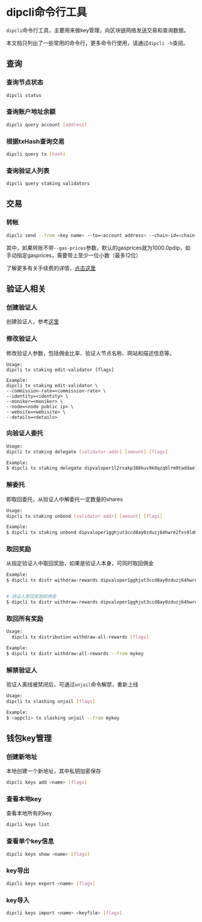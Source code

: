 # dipcli命令行工具

```dipcli```命令行工具，主要用来做key管理，向区块链网络发送交易和查询数据。

本文档只列出了一些常用的命令行，更多命令行使用，请通过```dipcli -h```查阅。

## 查询

### 查询节点状态

```bash
dipcli status
```

### 查询账户地址余额

```bash
dipcli query account [address]
```

### 根据txHash查询交易

```bash
dipcli query tx [hash]
```

### 查询验证人列表

```bash
dipcli query staking validators
```

## 交易

### 转帐

```bash
dipcli send --from <key name> --to=<account address> --chain-id=<chain-id> --amount=<amount>pdip --gas=200000 --gas-prices=1000.0pdip
```

其中，如果转账不带```--gas-prices```参数，默认的gasprices就为1000.0pdip，如手动指定gasprices，需要带上至少一位小数（最多12位）

了解更多有关手续费的详情，[点击这里](../advanced/Q&A.md#交易手续费)

## 验证人相关

### 创建验证人

创建验证人，参考[这里](../get-started/how-to-become-validator.md)

### 修改验证人

修改验证人参数，包括佣金比率、验证人节点名称、网站和描述信息等。

```
Usage:
dipcli tx staking edit-validator [flags]

Example:
dipcli tx staking edit-validator \
--commission-rate=<commission-rate> \
--identity=<identity> \
--moniker=<moniker> \
--node=<node public ip> \
--website=<webisite> \
--details=<details> 
```

### 向验证人委托

```bash
Usage:
dipcli tx staking delegate [validator-addr] [amount] [flags]

Example:
$ dipcli tx staking delegate dipvaloper1l2rsakp388kuv9k8qzq6lrm9taddae7fpx59wm <amount>pdip --from <mykey> --gas=200000 --gas-prices=1000.0pdip
```

### 解委托

即取回委托，从验证人中解委托一定数量的shares

```bash
Usage:
dipcli tx staking unbond [validator-addr] [amount] [flags]

Example:
$ dipcli tx staking unbond dipvaloper1gghjut3ccd8ay0zduzj64hwre2fxs9ldmqhffj 100pdip --from mykey

```

### 取回奖励

从指定验证人中取回奖励，如果是验证人本身，可同时取回佣金

```bash
Example:
$ dipcli tx distr withdraw-rewards dipvaloper1gghjut3ccd8ay0zduzj64hwre2fxs9ldmqhffj --from mykey


# 验证人取回奖励和佣金
$ dipcli tx distr withdraw-rewards dipvaloper1gghjut3ccd8ay0zduzj64hwre2fxs9ldmqhffj --from mykey --commission
```

### 取回所有奖励

```bash
Usage:
  dipcli tx distribution withdraw-all-rewards [flags]

Example:
$ dipcli tx distr withdraw-all-rewards --from mykey
```

### 解禁验证人

验证人离线被禁闭后，可通过```unjail```命令解禁，重新上线

```bash
Usage:
dipcli tx slashing unjail [flags]

Example:
$ <appcli> tx slashing unjail --from mykey
```

## 钱包key管理

### 创建新地址

本地创建一个新地址，其中私钥加密保存

```bash
dipcli keys add <name> [flags]
```

### 查看本地key

查看本地所有的key

```bash
dipcli keys list
```

### 查看单个key信息

```bash
dipcli keys show <name> [flags]
```

### key导出

```bash
dipcli keys export <name> [flags]
```

### key导入

```bash
dipcli keys import <name> <keyfile> [flags]
```
